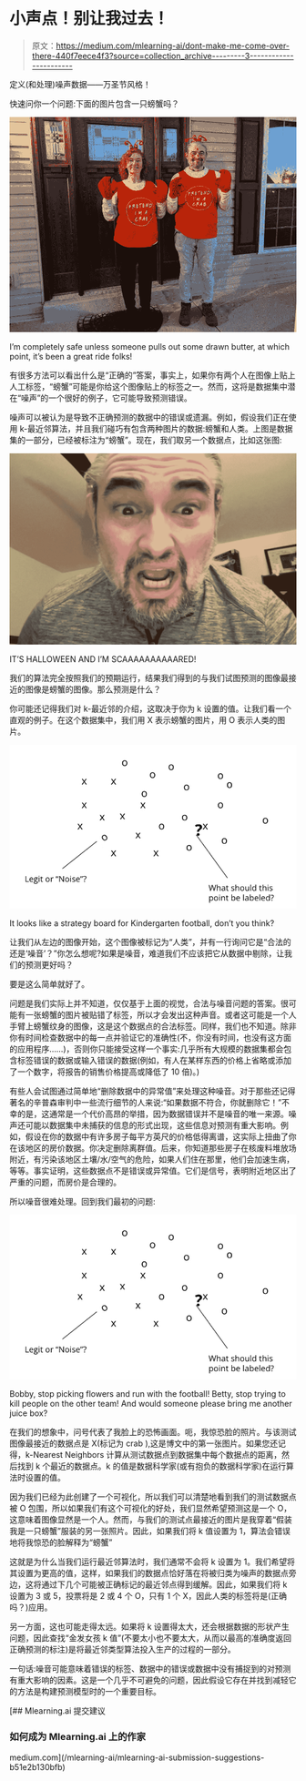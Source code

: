 # 小声点！别让我过去！

> 原文：<https://medium.com/mlearning-ai/dont-make-me-come-over-there-440f7eece4f3?source=collection_archive---------3----------------------->

定义(和处理)噪声数据——万圣节风格！

快速问你一个问题:下面的图片包含一只螃蟹吗？

![](img/3dc843523e97a3e311b9ff538fc751f3.png)

I’m completely safe unless someone pulls out some drawn butter, at which point, it’s been a great ride folks!

有很多方法可以看出什么是“正确的”答案，事实上，如果你有两个人在图像上贴上人工标签，“螃蟹”可能是你给这个图像贴上的标签之一。然而，这将是数据集中潜在“噪声”的一个很好的例子，它可能导致预测错误。

噪声可以被认为是导致不正确预测的数据中的错误或遗漏。例如，假设我们正在使用 k-最近邻算法，并且我们碰巧有包含两种图片的数据:螃蟹和人类。上图是数据集的一部分，已经被标注为“螃蟹”。现在，我们取另一个数据点，比如这张图:

![](img/e2b554345e5a7db08104f5feab43d4dc.png)

IT’S HALLOWEEN AND I’M SCAAAAAAAAAARED!

我们的算法完全按照我们的预期运行，结果我们得到的与我们试图预测的图像最接近的图像是螃蟹的图像。那么预测是什么？

你可能还记得我们对 k-最近邻的介绍，这取决于你为 k 设置的值。让我们看一个直观的例子。在这个数据集中，我们用 X 表示螃蟹的图片，用 O 表示人类的图片。

![](img/75dd0b54bb378006c1a9e9229e6dd576.png)

It looks like a strategy board for Kindergarten football, don’t you think?

让我们从左边的图像开始，这个图像被标记为“人类”，并有一行询问它是“合法的还是‘噪音’？”你怎么想呢?如果是噪音，难道我们不应该把它从数据中剔除，让我们的预测更好吗？

要是这么简单就好了。

问题是我们实际上并不知道，仅仅基于上面的视觉，合法与噪音问题的答案。很可能有一张螃蟹的图片被贴错了标签，所以才会发出这种声音。或者这可能是一个人手臂上螃蟹纹身的图像，这是这个数据点的合法标签。同样，我们也不知道。除非你有时间检查数据中的每一点并验证它的准确性(不，你没有时间，也没有这方面的应用程序……)，否则你只能接受这样一个事实:几乎所有大规模的数据集都会包含标签错误的数据或输入错误的数据(例如，有人在某样东西的价格上省略或添加了一个数字，将报告的销售价格提高或降低了 10 倍)。)

有些人会试图通过简单地“删除数据中的异常值”来处理这种噪音。对于那些还记得著名的辛普森审判中一些流行细节的人来说:“如果数据不符合，你就删除它！”不幸的是，这通常是一个代价高昂的举措，因为数据错误并不是噪音的唯一来源。噪声还可能以数据集中未捕获的信息的形式出现，这些信息对预测有重大影响。例如，假设在你的数据中有许多房子每平方英尺的价格低得离谱，这实际上扭曲了你在该地区的房价数据。你决定删除离群值。后来，你知道那些房子在核废料堆放场附近，有污染该地区土壤/水/空气的危险，如果人们住在那里，他们会加速生病，等等。事实证明，这些数据点不是错误或异常值。它们是信号，表明附近地区出了严重的问题，而房价是合理的。

所以噪音很难处理。回到我们最初的问题:

![](img/75dd0b54bb378006c1a9e9229e6dd576.png)

Bobby, stop picking flowers and run with the football! Betty, stop trying to kill people on the other team! And would someone please bring me another juice box?

在我们的想象中，问号代表了我脸上的恐怖画面。呃，我惊恐脸的照片。与该测试图像最接近的数据点是 X(标记为 crab ),这是博文中的第一张图片。如果您还记得，k-Nearest Neighbors 计算从测试数据点到数据集中每个数据点的距离，然后找到 k 个最近的数据点。k 的值是数据科学家(或有抱负的数据科学家)在运行算法时设置的值。

因为我们已经为此创建了一个可视化，所以我们可以清楚地看到我们的测试数据点被 O 包围，所以如果我们有这个可视化的好处，我们显然希望预测这是一个 O，这意味着图像显然是一个人。然而，与我们的测试点最接近的图片是我穿着“假装我是一只螃蟹”服装的另一张照片。因此，如果我们将 k 值设置为 1，算法会错误地将我惊恐的脸解释为“螃蟹”

这就是为什么当我们运行最近邻算法时，我们通常不会将 k 设置为 1。我们希望将其设置为更高的值，这样，如果我们的数据点恰好落在将被归类为噪声的数据点旁边，这将通过下几个可能被正确标记的最近邻点得到缓解。因此，如果我们将 k 设置为 3 或 5，投票将是 2 或 4 个 O，只有 1 个 X，因此人类的标签将是(正确吗？)应用。

另一方面，这也可能走得太远。如果将 k 设置得太大，还会根据数据的形状产生问题，因此查找“金发女孩 k 值”(不要太小也不要太大，从而以最高的准确度返回正确预测的标注)是将最近邻类型算法投入生产的过程的一部分。

一句话:噪音可能意味着错误的标签、数据中的错误或数据中没有捕捉到的对预测有重大影响的因素。这是一个几乎不可避免的问题，因此假设它存在并找到减轻它的方法是构建预测模型时的一个重要目标。

[](/mlearning-ai/mlearning-ai-submission-suggestions-b51e2b130bfb) [## Mlearning.ai 提交建议

### 如何成为 Mlearning.ai 上的作家

medium.com](/mlearning-ai/mlearning-ai-submission-suggestions-b51e2b130bfb)